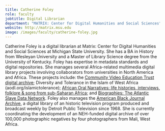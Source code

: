```yaml
---
title: Catherine Foley
role: faculty
jobtitle: Digital Librarian
department: "MATRIX: Center for Digital Humanities and Social Sciences"
website: http://matrix.msu.edu
image: /images/faculty/catherine-foley.jpg
---
```

Catherine Foley is a digital librarian at Matrix: Center for Digital Humanities and Social Sciences at Michigan State University. She has a BA in History from Wesleyan University and a Master of Library Science degree from the University of Kentucky. Foley has expertise in metadata standards and digital repositories. She manages several Africa-related multimedia digital library projects involving collaborators from universities in North America and Africa. These projects include: the [Community Video Education Trust digital archive](http://cvet.org.za); Diversity and Tolerance in the Islam of West Africa (aodl.org/islamictolerance); [African Oral Narratives: life histories, interviews, folklore & song from sub-Saharan Africa](http://aodl.org/oralnarratives); and [Biographies: The Atlantic Slave Data Network](https://slavebiographies.org). Foley also manages the [American Black Journal Archive](http://abj.matrix.msu.edu), a digital library of an historic television program produced and broadcast weekly by Detroit Public Television since 1968. She is currently coordinating the development of an NEH-funded digital archive of over 100,000 photographic negatives by four photographers from Mali, West Africa.